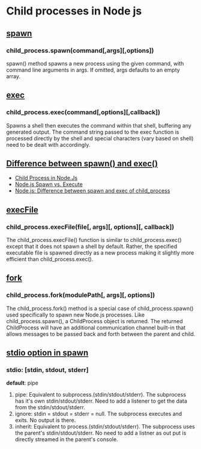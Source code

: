 # Child processes in Node js

## <u>[spawn](https://nodejs.org/api/child_process.html#child_process_child_process_spawn_command_args_options)</u>
### child_process.spawn(command[,args][,options]) 

spawn() method spawns a new process using the given command, with command line arguments in args. If omitted, args defaults to an empty array.

## <u>[exec](https://nodejs.org/api/child_process.html#child_process_child_process_exec_command_options_callback)</u>
### child_process.exec(command[,options][,callback])

Spawns a shell then executes the command within that shell, buffering any generated output. The command string passed to the exec function is processed directly by the shell and special characters (vary based on shell) need to be dealt with accordingly.

## <u>Difference between spawn() and exec()</u>
- [Child Process in Node.Js](https://www.brainbell.com/javascript/child-process.html#:~:text=The%20difference%20between%20spawn%20and,returns%20data%20as%20a%20buffer.)
- [Node.js Spawn vs. Execute](https://stackoverflow.com/questions/48698234/node-js-spawn-vs-execute)
- [Node.js: Difference between spawn and exec of child_process](https://www.hacksparrow.com/nodejs/difference-between-spawn-and-exec-of-node-js-child-rocess.html)


## <u>[execFile](https://nodejs.org/api/child_process.html#child_process_child_process_execfile_file_args_options_callback)</u>
### child_process.execFile(file[, args][, options][, callback])
The child_process.execFile() function is similar to child_process.exec() except that it does not spawn a shell by default. Rather, the specified executable file is spawned directly as a new process making it slightly more efficient than child_process.exec().

## <u>[fork](https://nodejs.org/api/child_process.html#child_process_child_process_fork_modulepath_args_options)</u>
### child_process.fork(modulePath[, args][, options])
The child_process.fork() method is a special case of child_process.spawn() used specifically to spawn new Node.js processes. Like child_process.spawn(), a ChildProcess object is returned. The returned ChildProcess will have an additional communication channel built-in that allows messages to be passed back and forth between the parent and child.

## <u>[stdio option in spawn](https://nodejs.org/api/child_process.html#child_process_options_stdio)</u>
### stdio: [stdin, stdout, stderr]
<b>default</b>: pipe
1. pipe: Equivalent to subprocess.(stdin/stdout/stderr). The subprocess has it's own stdin/stdout/stderr. Need to add a listener to get the data from the stdin/stdout/stderr.
2. ignore: stdin = stdout = stderr = null. The subprocess executes and exits. No output is there.
3. inherit: Equivalent to process.(stdin/stdout/stderr). The subprocess uses the parent's stdin/stdout/stderr. No need to add a listner as out put is directly streamed in the parent's console.